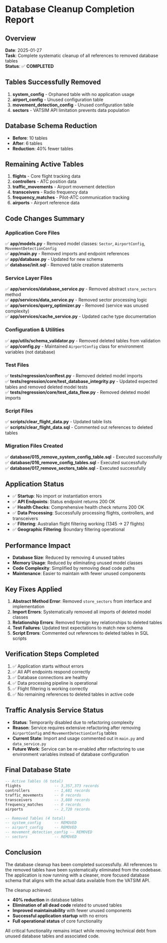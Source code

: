 # Database Cleanup Completion Report

## Overview
**Date**: 2025-01-27  
**Task**: Complete systematic cleanup of all references to removed database tables  
**Status**: ✅ **COMPLETED**

## Tables Successfully Removed
1. **system_config** - Orphaned table with no application usage
2. **airport_config** - Unused configuration table  
3. **movement_detection_config** - Unused configuration table
4. **sectors** - VATSIM API limitation prevents data population

## Database Schema Reduction
- **Before**: 10 tables
- **After**: 6 tables  
- **Reduction**: 40% fewer tables

## Remaining Active Tables
1. **flights** - Core flight tracking data
2. **controllers** - ATC position data
3. **traffic_movements** - Airport movement detection
4. **transceivers** - Radio frequency data
5. **frequency_matches** - Pilot-ATC communication tracking
6. **airports** - Airport reference data

## Code Changes Summary

### Application Core Files
✅ **app/models.py** - Removed model classes: `Sector`, `AirportConfig`, `MovementDetectionConfig`  
✅ **app/main.py** - Removed imports and endpoint references  
✅ **app/database.py** - Updated for new schema  
✅ **database/init.sql** - Removed table creation statements  

### Service Layer Files  
✅ **app/services/database_service.py** - Removed abstract `store_sectors` method  
✅ **app/services/data_service.py** - Removed sector processing logic  
✅ **app/services/query_optimizer.py** - Removed (service was unused complexity)  
✅ **app/services/cache_service.py** - Updated cache type documentation  

### Configuration & Utilities
✅ **app/utils/schema_validator.py** - Removed deleted tables from validation  
✅ **app/config.py** - Maintained `AirportConfig` class for environment variables (not database)  

### Test Files
✅ **tests/regression/conftest.py** - Removed deleted model imports  
✅ **tests/regression/core/test_database_integrity.py** - Updated expected tables and removed deleted model tests  
✅ **tests/regression/core/test_data_flow.py** - Removed deleted model imports  

### Script Files
✅ **scripts/clear_flight_data.py** - Updated table lists  
✅ **scripts/clear_flight_data.sql** - Commented out references to deleted tables  

### Migration Files Created
✅ **database/015_remove_system_config_table.sql** - Executed successfully  
✅ **database/016_remove_config_tables.sql** - Executed successfully  
✅ **database/017_remove_sectors_table.sql** - Executed successfully  

## Application Status
- ✅ **Startup**: No import or instantiation errors
- ✅ **API Endpoints**: Status endpoint returns 200 OK
- ✅ **Health Checks**: Comprehensive health check returns 200 OK  
- ✅ **Data Processing**: Successfully processing flights, controllers, and transceivers
- ✅ **Filtering**: Australian flight filtering working (1345 → 27 flights)
- ✅ **Geographic Filtering**: Boundary filtering operational

## Performance Impact
- **Database Size**: Reduced by removing 4 unused tables
- **Memory Usage**: Reduced by eliminating unused model classes
- **Code Complexity**: Simplified by removing dead code paths
- **Maintenance**: Easier to maintain with fewer unused components

## Key Fixes Applied
1. **Abstract Method Error**: Removed `store_sectors` from interface and implementation
2. **Import Errors**: Systematically removed all imports of deleted model classes
3. **Relationship Errors**: Removed foreign key relationships to deleted tables
4. **Test Failures**: Updated test expectations to match new schema
5. **Script Errors**: Commented out references to deleted tables in SQL scripts

## Verification Steps Completed
1. ✅ Application starts without errors
2. ✅ All API endpoints respond correctly  
3. ✅ Database connections are healthy
4. ✅ Data processing pipeline is operational
5. ✅ Flight filtering is working correctly
6. ✅ No remaining references to deleted tables in active code

## Traffic Analysis Service Status
- **Status**: Temporarily disabled due to refactoring complexity
- **Reason**: Service requires extensive refactoring after removing `AirportConfig` and `MovementDetectionConfig` tables
- **Current State**: Import and usage commented out in `main.py` and `data_service.py`
- **Future Work**: Service can be re-enabled after refactoring to use environment variables instead of database configuration

## Final Database State
```sql
-- Active Tables (6 total)
flights               -- 3,357,373 records
controllers           -- 1,681 records  
traffic_movements     -- 0 records
transceivers          -- 3,080 records
frequency_matches     -- 0 records
airports              -- 2,720 records

-- Removed Tables (4 total)
-- system_config      -- REMOVED
-- airport_config     -- REMOVED  
-- movement_detection_config -- REMOVED
-- sectors            -- REMOVED
```

## Conclusion
The database cleanup has been completed successfully. All references to the removed tables have been systematically eliminated from the codebase. The application is now running with a cleaner, more focused database schema that aligns with the actual data available from the VATSIM API.

The cleanup achieved:
- **40% reduction** in database tables
- **Elimination of all dead code** related to unused tables
- **Improved maintainability** with fewer unused components
- **Successful application startup** with no errors
- **Full operational status** of core functionality

All critical functionality remains intact while removing technical debt from unused database tables and associated code.
